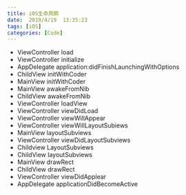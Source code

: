 ```yaml
---
title: iOS生命周期
date:  2019/4/19  13:35:23
tags: [iOS]
categories: [Code]
---
```


- ViewController load
- ViewController initialize
- AppDelegate application:didFinishLaunchingWithOptions
- ChildView initWithCoder
- MainView initWithCoder
- MainView awakeFromNib
- ChildView awakeFromNib
- ViewController loadView
- ViewController viewDidLoad
- ViewController viewWillAppear
- ViewController viewWillLayoutSubiews
- MainView layoutSubviews
- ViewController viewDidLayoutSubviews
- Childview LayoutSubviews
- ChildView layoutSubviews
- MainView drawRect
- ChildView drawRect
- ViewController viewDidApplear
- AppDelegate applicationDidBecomeActive
